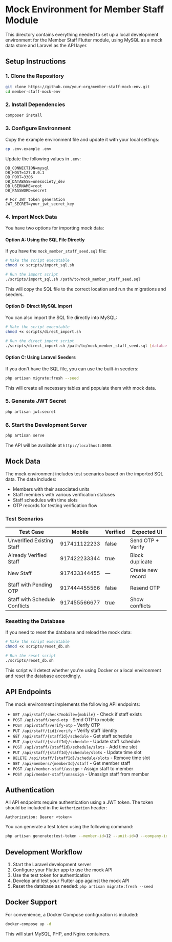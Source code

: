 # Mock Environment for Member Staff Module

This directory contains everything needed to set up a local development environment for the Member Staff Flutter module, using MySQL as a mock data store and Laravel as the API layer.

## Setup Instructions

### 1. Clone the Repository

```bash
git clone https://github.com/your-org/member-staff-mock-env.git
cd member-staff-mock-env
```

### 2. Install Dependencies

```bash
composer install
```

### 3. Configure Environment

Copy the example environment file and update it with your local settings:

```bash
cp .env.example .env
```

Update the following values in `.env`:

```
DB_CONNECTION=mysql
DB_HOST=127.0.0.1
DB_PORT=3306
DB_DATABASE=onesociety_dev
DB_USERNAME=root
DB_PASSWORD=secret

# For JWT token generation
JWT_SECRET=your_jwt_secret_key
```

### 4. Import Mock Data

You have two options for importing mock data:

#### Option A: Using the SQL File Directly

If you have the `mock_member_staff_seed.sql` file:

```bash
# Make the script executable
chmod +x scripts/import_sql.sh

# Run the import script
./scripts/import_sql.sh /path/to/mock_member_staff_seed.sql
```

This will copy the SQL file to the correct location and run the migrations and seeders.

#### Option B: Direct MySQL Import

You can also import the SQL file directly into MySQL:

```bash
# Make the script executable
chmod +x scripts/direct_import.sh

# Run the direct import script
./scripts/direct_import.sh /path/to/mock_member_staff_seed.sql [database_name] [username] [password]
```

#### Option C: Using Laravel Seeders

If you don't have the SQL file, you can use the built-in seeders:

```bash
php artisan migrate:fresh --seed
```

This will create all necessary tables and populate them with mock data.

### 5. Generate JWT Secret

```bash
php artisan jwt:secret
```

### 6. Start the Development Server

```bash
php artisan serve
```

The API will be available at `http://localhost:8000`.

## Mock Data

The mock environment includes test scenarios based on the imported SQL data. The data includes:

- Members with their associated units
- Staff members with various verification statuses
- Staff schedules with time slots
- OTP records for testing verification flow

### Test Scenarios

| Test Case | Mobile | Verified | Expected UI |
|-----------|--------|----------|-------------|
| Unverified Existing Staff | 917411122233 | false | Send OTP + Verify |
| Already Verified Staff | 917422233344 | true | Block duplicate |
| New Staff | 917433344455 | — | Create new record |
| Staff with Pending OTP | 917444455566 | false | Resend OTP |
| Staff with Schedule Conflicts | 917455566677 | true | Show conflicts |

### Resetting the Database

If you need to reset the database and reload the mock data:

```bash
# Make the script executable
chmod +x scripts/reset_db.sh

# Run the reset script
./scripts/reset_db.sh
```

This script will detect whether you're using Docker or a local environment and reset the database accordingly.

## API Endpoints

The mock environment implements the following API endpoints:

- `GET /api/staff/check?mobile={mobile}` - Check if staff exists
- `POST /api/staff/send-otp` - Send OTP to mobile
- `POST /api/staff/verify-otp` - Verify OTP
- `PUT /api/staff/{id}/verify` - Verify staff identity
- `GET /api/staff/{staffId}/schedule` - Get staff schedule
- `PUT /api/staff/{staffId}/schedule` - Update staff schedule
- `POST /api/staff/{staffId}/schedule/slots` - Add time slot
- `PUT /api/staff/{staffId}/schedule/slots` - Update time slot
- `DELETE /api/staff/{staffId}/schedule/slots` - Remove time slot
- `GET /api/members/{memberId}/staff` - Get member staff
- `POST /api/member-staff/assign` - Assign staff to member
- `POST /api/member-staff/unassign` - Unassign staff from member

## Authentication

All API endpoints require authentication using a JWT token. The token should be included in the `Authorization` header:

```
Authorization: Bearer <token>
```

You can generate a test token using the following command:

```bash
php artisan generate:test-token --member-id=12 --unit-id=3 --company-id=8454
```

## Development Workflow

1. Start the Laravel development server
2. Configure your Flutter app to use the mock API
3. Use the test token for authentication
4. Develop and test your Flutter app against the mock API
5. Reset the database as needed: `php artisan migrate:fresh --seed`

## Docker Support

For convenience, a Docker Compose configuration is included:

```bash
docker-compose up -d
```

This will start MySQL, PHP, and Nginx containers.
